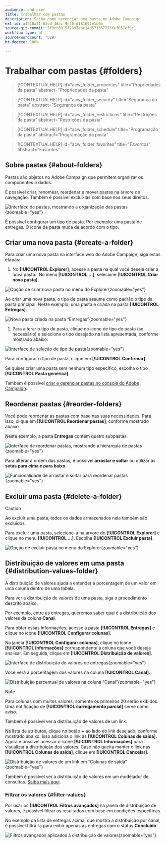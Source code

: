 ```yaml
---
audience: end-user
title: Trabalhar com pastas
description: Saiba como gerenciar uma pasta no Adobe Campaign
exl-id: a4518a21-03cd-46ac-9c40-d181692e1b9b
source-git-commit: 5f9cc8915f2897ebc14d571357773fef057cf9c1
workflow-type: ht
source-wordcount: '628'
ht-degree: 100%

---
```


# Trabalhar com pastas {#folders}

>[!CONTEXTUALHELP]
>id="acw_folder_properties"
>title="Propriedades da pasta"
>abstract="Propriedades da pasta"

>[!CONTEXTUALHELP]
>id="acw_folder_security"
>title="Segurança da pasta"
>abstract="Segurança da pasta"

>[!CONTEXTUALHELP]
>id="acw_folder_restrictions"
>title="Restrições da pasta"
>abstract="Restrições da pasta"

>[!CONTEXTUALHELP]
>id="acw_folder_schedule"
>title="Programação da pasta"
>abstract="Programação da pasta"

>[!CONTEXTUALHELP]
>id="acw_folder_favorites"
>title="Favoritos"
>abstract="Favoritos"

## Sobre pastas {#about-folders}

Pastas são objetos no Adobe Campaign que permitem organizar os componentes e dados.

É possível criar, renomear, reordenar e mover pastas na árvore de navegação. Também é possível excluí-las com base nos seus direitos.

![Interface de pastas, mostrando a organização das pastas](assets/folders.png){zoomable="yes"}

É possível configurar um tipo de pasta. Por exemplo: uma pasta de entregas. O ícone de pasta muda de acordo com o tipo.

## Criar uma nova pasta {#create-a-folder}

Para criar uma nova pasta na interface web do Adobe Campaign, siga estas etapas:

1. No **[!UICONTROL Explorer]**, acesse a pasta na qual você deseja criar a nova pasta.  No menu **[!UICONTROL ...]**, selecione **[!UICONTROL Criar nova pasta]**.

![Opção de criar nova pasta no menu do Explorer](assets/folder_create.png){zoomable="yes"}

Ao criar uma nova pasta, o tipo de pasta assume como padrão o tipo da pasta principal. Neste exemplo, uma pasta é criada na pasta **[!UICONTROL Entregas]**.

![Nova pasta criada na pasta “Entregas”](assets/folder_new.png){zoomable="yes"}

1. Para alterar o tipo de pasta, clique no ícone de tipo de pasta (se necessário) e selecione o tipo desejado na lista apresentada, conforme mostrado abaixo:

![Interface de seleção de tipo de pasta](assets/folder_type.png){zoomable="yes"}

Para configurar o tipo de pasta, clique em **[!UICONTROL Confirmar]**.

Se quiser criar uma pasta sem nenhum tipo específico, escolha o tipo **[!UICONTROL Pasta genérica]**.

Também é possível [criar e gerenciar pastas no console do Adobe Campaign](https://experienceleague.adobe.com/pt-br/docs/campaign/campaign-v8/config/configuration/folders-and-views).

## Reordenar pastas {#reorder-folders}

Você pode reordenar as pastas com base nas suas necessidades. Para isso, clique em **[!UICONTROL Reordenar pastas]**, conforme mostrado abaixo.

Neste exemplo, a pasta **Entregas** contém quatro subpastas.

![Interface de reordenar pastas, mostrando a hierarquia de pastas](assets/folder-reorder.png){zoomable="yes"}

Para alterar a ordem das pastas, é possível **arrastar e soltar** ou utilizar as **setas para cima e para baixo**.

![Funcionalidade de arrastar e soltar para reordenar pastas](assets/folder-draganddrop.png){zoomable="yes"}

## Excluir uma pasta {#delete-a-folder}

>[!CAUTION]
>
>Ao excluir uma pasta, todos os dados armazenados nela também são excluídos.

Para excluir uma pasta, selecione-a na árvore do **[!UICONTROL Explorer]** e clique no menu **[!UICONTROL ...]**. Escolha **[!UICONTROL Excluir pasta]**.

![Opção de excluir pasta no menu do Explorer](assets/folder_delete.png){zoomable="yes"}

## Distribuição de valores em uma pasta {#distribution-values-folder}

A distribuição de valores ajuda a entender a porcentagem de um valor em uma coluna dentro de uma tabela.

Para ver a distribuição de valores de uma pasta, siga o procedimento descrito abaixo.

Por exemplo, entre as entregas, queremos saber qual é a distribuição dos valores da coluna **Canal**.

Para obter essas informações, acesse a pasta **[!UICONTROL Entregas]** e clique no ícone **[!UICONTROL Configurar colunas]**.

Na janela **[!UICONTROL Configurar colunas]**, clique no ícone **[!UICONTROL Informações]** correspondente à coluna que você deseja analisar. Em seguida, clique em **[!UICONTROL Distribuição de valores]**.

![Interface de distribuição de valores de entregas](assets/values_deliveries.png){zoomable="yes"}

Você verá a porcentagem dos valores na coluna **[!UICONTROL Canal]**.

![Distribuição percentual de valores na coluna “Canal”](assets/values_percentage.png){zoomable="yes"}

>[!NOTE]
>
>Para colunas com muitos valores, somente os primeiros 20 serão exibidos. Uma notificação de **[!UICONTROL carregamento parcial]** serve como aviso.

Também é possível ver a distribuição de valores de um link.

Na lista de atributos, clique no botão **+** ao lado do link desejado, conforme mostrado abaixo. Isso adiciona o link às **[!UICONTROL Colunas de saída]**. Agora é possível acessar o ícone **[!UICONTROL Informações]** para visualizar a distribuição dos valores. Caso não queira manter o link nas **[!UICONTROL Colunas de saída]**, clique em **[!UICONTROL Cancelar]**.

![Distribuição de valores de um link em “Colunas de saída”](assets/values_link.png){zoomable="yes"}

Também é possível ver a distribuição de valores em um modelador de consultas. [Saiba mais aqui](../query/build-query.md#distribution-of-values-in-a-query).

### Filtrar os valores {#filter-values}

Por usar os **[!UICONTROL Filtros avançados]** na janela de distribuição de valores, é possível filtrar os resultados com base em condições específicas.

No exemplo da lista de entregas acima, que mostra a distribuição por canal, é possível filtrá-la para exibir apenas as entregas com o status **Concluído**.

![Filtros avançados aplicados à distribuição de valores](assets/values_filter.png){zoomable="yes"}